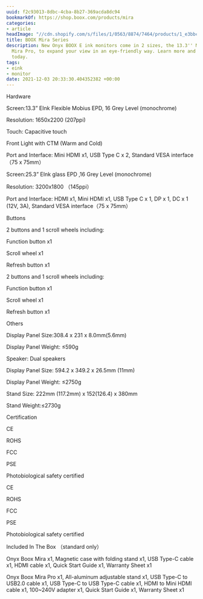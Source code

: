 ```yaml
---
uuid: f2c93013-8dbc-4cba-8b27-369acda8dc94
bookmarkOf: https://shop.boox.com/products/mira
categories:
- article
headImage: "//cdn.shopify.com/s/files/1/0563/8874/7464/products/1_e3bbcf9c-555e-4a53-b889-8e4a8fd9508d.jpg?v=1635329384"
title: BOOX Mira Series
description: New Onyx BOOX E ink monitors come in 2 sizes, the 13.3'' Mira and 25.3''
  Mira Pro, to expand your view in an eye-friendly way. Learn more and order yours
  today.
tags:
- eink
- monitor
date: 2021-12-03 20:33:30.404352382 +00:00
---
```


Hardware

Screen:13.3” EInk Flexible Mobius EPD, 16 Grey Level (monochrome)

Resolution: 1650x2200 (207ppi)

Touch: Capacitive touch

Front Light with CTM (Warm and Cold)

Port and Interface: Mini HDMI x1, USB Type C x 2, Standard VESA interface（75 x 75mm）

Screen:25.3” EInk glass EPD ,16 Grey Level (monochrome)

Resolution: 3200x1800 （145ppi）

Port and Interface: HDMI x1, Mini HDMI x1, USB Type C x 1, DP x 1, DC x 1 (12V, 3A), Standard VESA interface（75 x 75mm）

Buttons

2 buttons and 1 scroll wheels including:

Function button x1

Scroll wheel x1

Refresh button x1

2 buttons and 1 scroll wheels including:

Function button x1

Scroll wheel x1

Refresh button x1

Others

Display Panel Size:308.4 x 231 x 8.0mm(5.6mm)

Display Panel Weight: ≤590g

Speaker: Dual speakers

Display Panel Size: 594.2 x 349.2 x 26.5mm (11mm)

Display Panel Weight: ≤2750g

Stand Size: 222mm (117.2mm) x 152(126.4) x 380mm

Stand Weight:≤2730g

Certification

CE

ROHS

FCC

PSE

Photobiological safety certified

CE

ROHS

FCC

PSE

Photobiological safety certified

Included In The Box （standard only）

Onyx Boox Mira x1, Magnetic case with folding stand x1, USB Type-C cable x1, HDMI cable x1, Quick Start Guide x1, Warranty Sheet x1

Onyx Boox Mira Pro x1, All-aluminum adjustable stand x1, USB Type-C to USB2.0 cable x1, USB Type-C to USB Type-C cable x1, HDMI to Mini HDMI cable x1, 100~240V adapter x1, Quick Start Guide x1, Warranty Sheet x1